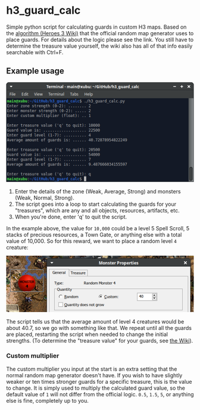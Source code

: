 # h3_guard_calc
Simple python script for calculating guards in custom H3 maps. Based on the [algorithm (Heroes 3 Wiki)](https://heroes.thelazy.net//index.php/Template_Editor#Objects_and_Connections_Guards) that the official random map generator uses to place guards. For details about the logic please see the link. You still have to determine the treasure value yourself, the wiki also has all of that info easily searchable with Ctrl+F.

## Example usage
![usage_1](/usage_1.png)

1. Enter the details of the zone (Weak, Average, Strong) and monsters (Weak, Normal, Strong).
2. The script goes into a loop to start calculating the guards for your "treasures", which are any and all objects, resources, artifacts, etc.
3. When you're done, enter 'q' to quit the script.

In the example above, the value for `10,000` could be a level 5 Spell Scroll, 5 stacks of precious resources, a Town Gate, or anything else with a total value of 10,000. So for this reward, we want to place a random level `4` creature:

![usage_2](/usage_2.png)

The script tells us that the average amount of level 4 creatures would be about 40.7, so we go with something like that. We repeat until all the guards are placed, restarting the script when needed to change the initial strengths. (To determine the "treasure value" for your guards, see [the Wiki](https://heroes.thelazy.net//index.php/Template_Editor#About_Objects_and_Guards)).

### Custom multiplier

The custom multiplier you input at the start is an extra setting that the normal random map generator doesn't have. If you wish to have slightly weaker or ten times stronger guards for a specific treasure, this is the value to change. It is simply used to multiply the calculated guard value, so the default value of `1` will not differ from the official logic. `0.5`, `1.5`, `5`, or anything else is fine, completely up to you.

